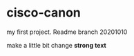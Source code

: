 # cisco-canon
my first project. Readme branch 20201010

make a little bit change
<strong> strong text </strong>
